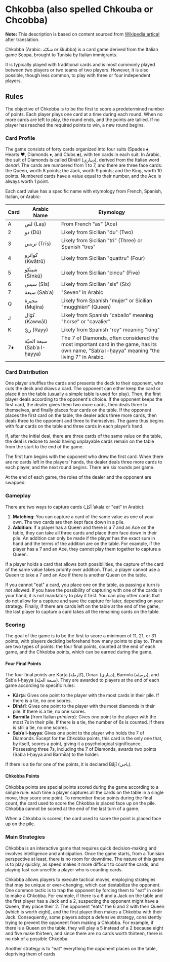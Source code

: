 # Chkobba (also spelled Chkouba or Chcobba)

**Note:** This description is based on content sourced from [Wikipedia artical](https://fr.wikipedia.org/wiki/Chkobba) after translation.

Chkobba (Arabic: شكبّة or škubba) is a card game derived from the Italian game Scopa, brought to Tunisia by Italian immigrants.

It is typically played with traditional cards and is most commonly played between two players or two teams of two players. However, it is also possible, though less common, to play with three or four independent players.


## Rules

The objective of Chkobba is to be the first to score a predetermined number of points. Each player plays one card at a time during each round. When no more cards are left to play, the round ends, and the points are tallied. If no player has reached the required points to win, a new round begins.

### Card Profile

The game consists of forty cards organized into four suits (Spades ♠, Hearts ♥, Diamonds ♦, and Clubs ♣), with ten cards in each suit. In Arabic, the suit of Diamonds is called Dīnārī (ديناري), derived from the Italian word *denari*. The cards are numbered from 1 to 7, and there are three face cards: the Queen, worth 8 points; the Jack, worth 9 points; and the King, worth 10 points. Numbered cards have a value equal to their number, and the Ace is always worth 1 point.

Each card value has a specific name with etymology from French, Spanish, Italian, or Arabic:

| Card | Arabic Name    | Etymology                                            |
|------|----------------|-----------------------------------------------------|
| A    | لص (Laṣ)       | From French "as" (Ace)                               |
| 2    | دو (Dū)        | Likely from Sicilian "du" (Two)                      |
| 3    | تريس (Trīs)    | Likely from Sicilian "tri" (Three) or Spanish "tres" |
| 4    | كواترو (Kwātrū) | Likely from Sicilian "quattru" (Four)                |
| 5    | شينكو (Šīnkū)   | Likely from Sicilian "cincu" (Five)                  |
| 6    | سيس (Sīs)      | Likely from Sicilian "sis" (Six)                     |
| 7    | سبعة (Sabʿa)   | "Seven" in Arabic                                    |
| Q    | مجيرة (Mujīra)  | Likely from Spanish "mujer" or Sicilian "mugghièri" (Queen) |
| J    | كوّال (Kawwāl)  | Likely from Spanish "caballo" meaning "horse" or "cavalier" |
| K    | ريّ (Rayy)      | Likely from Spanish "rey" meaning "king"            |
| 7♦   | سبعة الحيّة (Sabʿa l-ḥayya) | The 7 of Diamonds, often considered the most important card in the game, has its own name, "Sabʿa l-ḥayya" meaning "the living 7" in Arabic. |

### Card Distribution

One player shuffles the cards and presents the deck to their opponent, who cuts the deck and draws a card. The opponent can either keep the card or place it on the table (usually a simple table is used for play). Then, the first player deals according to the opponent's choice. If the opponent keeps the first card, the dealer gives them two more cards, then deals three to themselves, and finally places four cards on the table. If the opponent places the first card on the table, the dealer adds three more cards, then deals three to the opponent and three to themselves. The game thus begins with four cards on the table and three cards in each player’s hand.

If, after the initial deal, there are three cards of the same value on the table, the deal is redone to avoid having unplayable cards remain on the table from the start to the end of the game.

The first turn begins with the opponent who drew the first card. When there are no cards left in the players' hands, the dealer deals three more cards to each player, and the next round begins. There are six rounds per game.

At the end of each game, the roles of the dealer and the opponent are swapped.

### Gameplay

There are two ways to capture cards (أكل ʾakala or "eat" in Arabic):

1. **Matching**: You can capture a card of the same value as one of your own. The two cards are then kept face down in a pile.
2. **Addition**: If a player has a Queen and there is a 7 and an Ace on the table, they can take all three cards and place them face down in their pile. An addition can only be made if the player has the exact sum in hand and the terms of the addition are on the table. For example, if the player has a 7 and an Ace, they cannot play them together to capture a Queen.

If a player holds a card that allows both possibilities, the capture of the card of the same value takes priority over addition. Thus, a player cannot use a Queen to take a 7 and an Ace if there is another Queen on the table.

If you cannot "eat" a card, you place one on the table, as passing a turn is not allowed. If you have the possibility of capturing with one of the cards in your hand, it is not mandatory to play it first. You can play other cards that do not allow for a capture and save the capture for later, depending on your strategy. Finally, if there are cards left on the table at the end of the game, the last player to capture a card takes all the remaining cards on the table.

### Scoring

The goal of the game is to be the first to score a minimum of 11, 21, or 31 points, with players deciding beforehand how many points to play to. There are two types of points: the four final points, counted at the end of each game, and the Chkobba points, which can be earned during the game.

#### Four Final Points

The four final points are Kārṭa (كارطة), Dīnārī (ديناري), Barmīla (برميلة), and Sabʿa l-ḥayya (سبعة الحيّة). They are awarded to players at the end of each game according to specific rules:

- **Kārṭa**: Gives one point to the player with the most cards in their pile. If there is a tie, no one scores.
- **Dīnārī**: Gives one point to the player with the most diamonds in their pile. If there is a tie, no one scores.
- **Barmīla** (from Italian *primiera*): Gives one point to the player with the most 7s in their pile. If there is a tie, the number of 6s is counted. If there is still a tie, no one scores.
- **Sabʿa l-ḥayya**: Gives one point to the player who holds the 7 of Diamonds. Except for the Chkobba points, this card is the only one that, by itself, scores a point, giving it a psychological significance. Possessing three 7s, including the 7 of Diamonds, awards two points (Sabʿa l-ḥayya and Barmīla) to the holder.

If there is a tie for one of the points, it is declared Bājī (باجي).

#### Chkobba Points

Chkobba points are special points scored during the game according to a simple rule: each time a player captures all the cards on the table in a single move, they score one point. To remember these points during the final count, the card used to score the Chkobba is placed face up on the pile. Chkobba cannot be scored at the end of the last turn of a game.

When a Chkobba is scored, the card used to score the point is placed face up on the pile.

### Main Strategies

Chkobba is an interactive game that requires quick decision-making and involves intelligence and anticipation. Once the game starts, from a Tunisian perspective at least, there is no room for downtime. The nature of this game is to play quickly, as speed makes it more difficult to count the cards, and playing fast can unsettle a player who is counting cards.

Chkobba allows players to execute tactical moves, employing strategies that may be unique or ever-changing, which can destabilize the opponent. One common tactic is to trap the opponent by forcing them to "eat" in order to make a Chkobba. For example, if there is a 6 and a Jack on the table and the first player has a Jack and a 2, suspecting the opponent might have a Queen, they place their 2. The opponent "eats" the 6 and 2 with their Queen (which is worth eight), and the first player then makes a Chkobba with their Jack. Consequently, some players adopt a defensive strategy, consistently trying to prevent the opponent from making a Chkobba. For example, if there is a Queen on the table, they will play a 5 instead of a 2 because eight and five make thirteen, and since there are no cards worth thirteen, there is no risk of a possible Chkobba.

Another strategy is to "eat" everything the opponent places on the table, depriving them of cards 